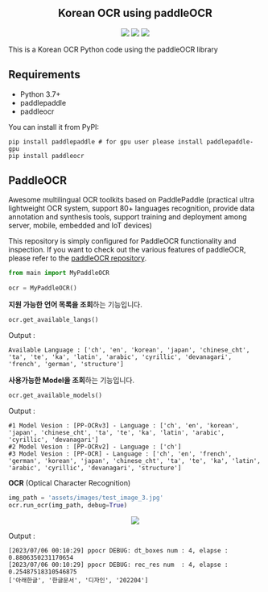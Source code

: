 <h2 align="center">
Korean OCR using paddleOCR
</h2>

<div align="center">
  <img src="https://img.shields.io/badge/license-Apache%202-dfd.svg">
  <img src="https://img.shields.io/badge/python-3.7+-aff.svg"/>
  <img src="https://img.shields.io/badge/os-linux%2C%20win%2C%20mac-pink.svg"/>
</div>

This is a Korean OCR Python code using the paddleOCR library

## Requirements

- Python 3.7+
- paddlepaddle
- paddleocr

You can install it from PyPI:

```shell
pip install paddlepaddle # for gpu user please install paddlepaddle-gpu
pip install paddleocr
```

## PaddleOCR

Awesome multilingual OCR toolkits based on PaddlePaddle (practical ultra lightweight OCR system, support 80+ languages recognition, provide data annotation and synthesis tools, support training and deployment among server, mobile, embedded and IoT devices)

This repository is simply configured for PaddleOCR functionality and inspection. If you want to check out the various features of paddleOCR, please refer to the [paddleOCR repository](https://github.com/PaddlePaddle/PaddleOCR).

```python
from main import MyPaddleOCR
 
ocr = MyPaddleOCR()
```

**지원 가능한 언어 목록을 조회**하는 기능입니다.

```python
ocr.get_available_langs()
```

Output :

```shell
Available Language : ['ch', 'en', 'korean', 'japan', 'chinese_cht', 'ta', 'te', 'ka', 'latin', 'arabic', 'cyrillic', 'devanagari', 'french', 'german', 'structure']
```

**사용가능한 Model을 조회**하는 기능입니다.

```python
ocr.get_available_models()
```

Output :

```shell
#1 Model Vesion : [PP-OCRv3] - Language : ['ch', 'en', 'korean', 'japan', 'chinese_cht', 'ta', 'te', 'ka', 'latin', 'arabic', 'cyrillic', 'devanagari']
#2 Model Vesion : [PP-OCRv2] - Language : ['ch']
#3 Model Vesion : [PP-OCR] - Language : ['ch', 'en', 'french', 'german', 'korean', 'japan', 'chinese_cht', 'ta', 'te', 'ka', 'latin', 'arabic', 'cyrillic', 'devanagari', 'structure']
```

**OCR** (Optical Character Recognition)

```python
img_path = 'assets/images/test_image_3.jpg'
ocr.run_ocr(img_path, debug=True)
```

<div align="center">
<img src="https://blog.kakaocdn.net/dn/ynA1O/btsmwXvgqja/Rpo9KTE1oUrECSWqa5FKVK/img.png" hight="50%">
</div>

Output : 

```shell
[2023/07/06 00:10:29] ppocr DEBUG: dt_boxes num : 4, elapse : 0.8806350231170654
[2023/07/06 00:10:29] ppocr DEBUG: rec_res num  : 4, elapse : 0.25487518310546875
['아래한글', '한글문서', '디자인', '202204']
```